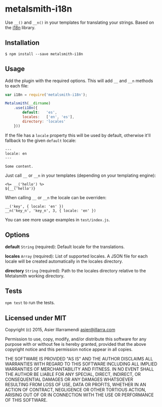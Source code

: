 # metalsmith-i18n

Use `__()` and `__n()` in your templates for translating your strings. Based on the [i18n](https://github.com/mashpie/i18n-node) library.

## Installation

    $ npm install --save metalsmith-i18n

## Usage

Add the plugin with the required options. This will add `__` and `__n` methods to each file:

```javascript
var i18n = require('metalsmith-i18n');

Metalsmith(__dirname)
    .use(i18n({
        default:   'es',
        locales:   ['en', 'es'],
        directory: 'locales'
    }))

```

If the file has a `locale` property this will be used by default, otherwise it'll fallback to the given `default` locale:

```
---
locale: en
---

Some content.
```

Just call `__` or `__n` in your templates (depending on your templating engine):

```
<%= __('hello') %>
${__('hello')}
```

When calling `__` or `__n` the locale can be overriden:

```
__('key', { locale: 'en' })
__n('key_n', 'key_n', 3, { locale: 'en' })
```

You can see more usage examples in `test/index.js`.

## Options

**default** `String` (required): Default locale for the translations.

**locales** `Array` (required): List of supported locales. A JSON file for each locale will be created automatically in the locales directory.

**directory** `String` (required): Path to the locales directory relative to the Metalsmith working directory.

## Tests

`npm test` to run the tests.

## Licensed under MIT

Copyright (c) 2015, Asier Illarramendi <asier@illarra.com>

Permission to use, copy, modify, and/or distribute this software for any
purpose with or without fee is hereby granted, provided that the above
copyright notice and this permission notice appear in all copies.

THE SOFTWARE IS PROVIDED "AS IS" AND THE AUTHOR DISCLAIMS ALL WARRANTIES
WITH REGARD TO THIS SOFTWARE INCLUDING ALL IMPLIED WARRANTIES OF
MERCHANTABILITY AND FITNESS. IN NO EVENT SHALL THE AUTHOR BE LIABLE FOR
ANY SPECIAL, DIRECT, INDIRECT, OR CONSEQUENTIAL DAMAGES OR ANY DAMAGES
WHATSOEVER RESULTING FROM LOSS OF USE, DATA OR PROFITS, WHETHER IN AN
ACTION OF CONTRACT, NEGLIGENCE OR OTHER TORTIOUS ACTION, ARISING OUT OF
OR IN CONNECTION WITH THE USE OR PERFORMANCE OF THIS SOFTWARE.
